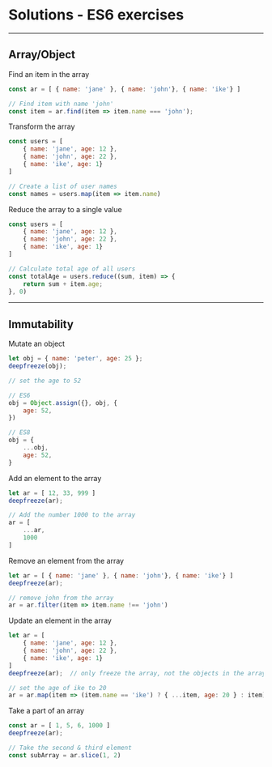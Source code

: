 # Solutions - ES6 exercises

---

## Array/Object

Find an item in the array

```js
const ar = [ { name: 'jane' }, { name: 'john'}, { name: 'ike'} ]

// Find item with name 'john'
const item = ar.find(item => item.name === 'john');
```

Transform the array

```js
const users = [
    { name: 'jane', age: 12 },
    { name: 'john', age: 22 },
    { name: 'ike', age: 1}
]

// Create a list of user names
const names = users.map(item => item.name)
```

Reduce the array to a single value

```js
const users = [
    { name: 'jane', age: 12 },
    { name: 'john', age: 22 },
    { name: 'ike', age: 1}
]

// Calculate total age of all users
const totalAge = users.reduce((sum, item) => {
    return sum + item.age;
}, 0)
```

---

## Immutability

Mutate an object

```js
let obj = { name: 'peter', age: 25 };
deepfreeze(obj);

// set the age to 52

// ES6
obj = Object.assign({}, obj, {
    age: 52,
})

// ES8
obj = {
    ...obj,
    age: 52,
}
```

Add an element to the array

```js
let ar = [ 12, 33, 999 ]
deepfreeze(ar);

// Add the number 1000 to the array
ar = [
    ...ar,
    1000
]
```

Remove an element from the array

```js
let ar = [ { name: 'jane' }, { name: 'john'}, { name: 'ike'} ]
deepfreeze(ar);

// remove john from the array
ar = ar.filter(item => item.name !== 'john')
```

Update an element in the array

```js
let ar = [
    { name: 'jane', age: 12 },
    { name: 'john', age: 22 },
    { name: 'ike', age: 1}
]
deepfreeze(ar);  // only freeze the array, not the objects in the array

// set the age of ike to 20
ar = ar.map(item => (item.name == 'ike') ? { ...item, age: 20 } : item)
```

Take a part of an array

```js
const ar = [ 1, 5, 6, 1000 ]
deepfreeze(ar);

// Take the second & third element
const subArray = ar.slice(1, 2)
```
